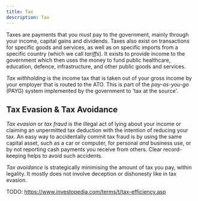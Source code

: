 ```yaml
---
title: Tax
description: Tax
---
```


Taxes are payments that you *must* pay to the government, mainly through your income, capital gains and dividends. Taxes also exist on transactions for specific goods and services, as well as on specific imports from a specific country (which we call *tariffs*). It exists to provide income to the government which then uses the money to fund public healthcare, education, defence, infrastructure, and other public goods and services.

*Tax withholding* is the income tax that is taken out of your gross income by your employer that is routed to the ATO. This is part of the *pay-as-you-go* (PAYG) system implemented by the government to 'tax at the source'.

## Tax Evasion & Tax Avoidance
*Tax evasion* or *tax fraud* is the illegal act of lying about your income or claiming an unpermitted tax deduction with the intention of reducing your tax. An easy way to accidentally commit tax fraud is by using the same capital asset, such as a car or computer, for personal *and* business use, or by not reporting cash payments you receive from others. Clear record-keeping helps to avoid such accidents. 

*Tax avoidance* is strategically minimising the amount of tax you pay, within legality. It mostly does not involve deception or dishonesty like in tax evasion.


TODO: https://www.investopedia.com/terms/t/tax-efficiency.asp



